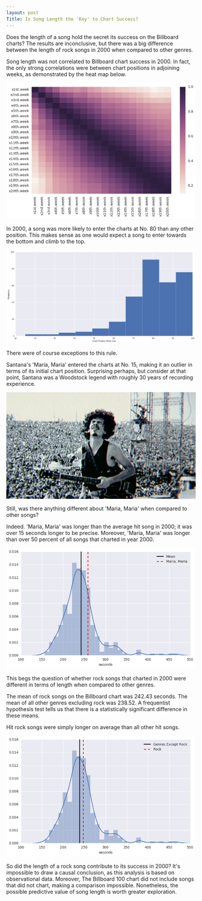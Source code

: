 ```yaml
---
layout: post
Title: Is Song Length the 'Key' to Chart Success?
---
```


Does the length of a song hold the secret its success on the Billboard charts? The results are inconclusive, but there was a big difference between the length of rock songs in 2000 when compared to other genres.

Song length was not correlated to Billboard chart success in 2000. In fact, the only strong correlations were between chart positions in adjoining weeks, as demonstrated by the heat map below.

![heatmap](../images/Project2Billboard/Heat_Chart.png)

In 2000, a song was more likely to enter the charts at No. 80 than any other position. This makes sense as one would expect a song to enter towards the bottom and climb to the top.

![heatmap](../images/Project2Billboard/Histo.png)

There were of course exceptions to this rule.

Santana's 'Maria, Maria' entered the charts at No. 15, making it an outlier in terms of its initial chart position. Surprising perhaps, but consider at that point, Santana was a Woodstock legend with roughly 30 years of recording experience.

![heatmap](../images/Project2Billboard/woodstock.png)

Still, was there anything different about 'Maria, Maria' when compared to other songs?

Indeed. 'Maria, Maria' was longer than the average hit song in 2000; it was over 15 seconds longer to be precise. Moreover, 'Maria, Maria' was longer than over 50 percent of all songs that charted in year 2000.

![heatmap](../images/Project2Billboard/MariaMariavMean.png)

This begs the question of whether rock songs that charted in 2000 were different in terms of length when compared to other genres.

The mean of rock songs on the Billboard chart was 242.43 seconds. The mean of all other genres excluding rock was 238.52. A frequentist hypothesis test tells us that there is a statistically significant difference in these means.

Hit rock songs were simply longer on average than all other hit songs.

![heatmap](../images/Project2Billboard/HypothesisTestMeans.png)

So did the length of a rock song contribute to its success in 2000? It's impossible to draw a causal conclusion, as this analysis is based on observational data. Moreover, The Billboard 100 chart did not include songs that did not chart, making a comparison impossible. Nonetheless, the possible predictive value of song length is worth greater exploration.
